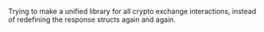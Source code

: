 Trying to make a unified library for all crypto exchange interactions, instead of redefining the response structs again and again.
